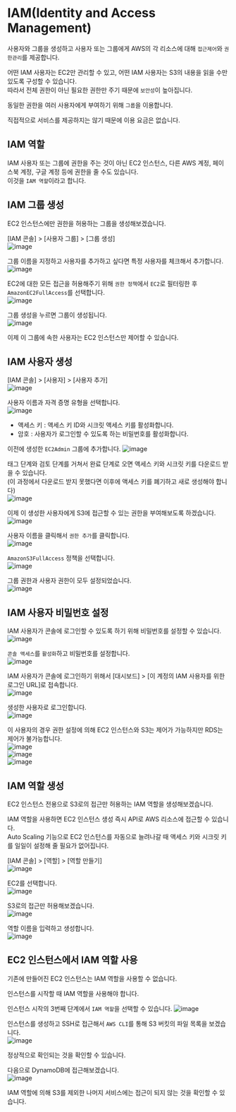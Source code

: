 # IAM(Identity and Access Management)

사용자와 그룹을 생성하고 사용자 또는 그룹에게 AWS의 각 리소스에 대해 `접근제어`와 `권한관리`를 제공합니다.

어떤 IAM 사용자는 EC2만 관리할 수 있고, 어떤 IAM 사용자는 S3의 내용을 읽을 수만 있도록 구성할 수 있습니다.   
따라서 전체 권한이 아닌 필요한 권한만 주기 때문에 `보안성`이 높아집니다.

동일한 권한을 여러 사용자에게 부여하기 위해 `그룹`을 이용합니다.

직접적으로 서비스를 제공하지는 않기 때문에 이용 요금은 없습니다.

## IAM 역할

IAM 사용자 또는 그룹에 권한을 주는 것이 아닌 EC2 인스턴스, 다른 AWS 계정, 페이스북 계정, 구글 계정 등에 권한을 줄 수도 있습니다.   
이것을 `IAM 역할`이라고 합니다.

## IAM 그룹 생성

EC2 인스턴스에만 권한을 허용하는 그룹을 생성해보겠습니다.

[IAM 콘솔] > [사용자 그룹] > [그룹 생성]   
![image](https://user-images.githubusercontent.com/43658658/146902739-d66218cb-987a-4d97-922b-947869d64928.png)   

그룹 이름을 지정하고 사용자를 추가하고 싶다면 특정 사용자를 체크해서 추가합니다.   
![image](https://user-images.githubusercontent.com/43658658/146903098-bcb91c11-2af1-4bd2-90f2-fd20479ebcab.png)

EC2에 대한 모든 접근을 허용해주기 위해 `권한 정책`에서 `EC2`로 필터링한 후 `AmazonEC2FullAccess`를 선택합니다.   
![image](https://user-images.githubusercontent.com/43658658/146903442-641c80cd-d177-40f5-b9ad-e4e950ce74a8.png)

그룹 생성을 누르면 그룹이 생성됩니다.   
![image](https://user-images.githubusercontent.com/43658658/146903607-5641f85c-a5c4-4a0d-bd7d-22383a993f95.png)

이제 이 그룹에 속한 사용자는 EC2 인스턴스만 제어할 수 있습니다.

## IAM 사용자 생성

[IAM 콘솔] > [사용자] > [사용자 추가]   
![image](https://user-images.githubusercontent.com/43658658/146903826-3ef884fc-2f1e-4e2d-b1c8-530be566e5fb.png)

사용자 이름과 자격 증명 유형을 선택합니다.   
![image](https://user-images.githubusercontent.com/43658658/146904341-4c22350c-ab35-4772-8d18-f661cabfc441.png)   
* 액세스 키 : 액세스 키 ID와 시크릿 액세스 키를 활성화합니다.
* 암호 : 사용자가 로그인할 수 있도록 하는 비밀번호를 활성화합니다.

이전에 생성한 `EC2Admin` 그룹에 추가합니다.
![image](https://user-images.githubusercontent.com/43658658/146904879-c22b1bc1-da94-4eb5-be1f-c01a6dd40dbb.png)

태그 단계와 검토 단계를 거쳐서 완료 단계로 오면 액세스 키와 시크릿 키를 다운로드 받을 수 있습니다.   
(이 과정에서 다운로드 받지 못했다면 이후에 액세스 키를 폐기하고 새로 생성해야 합니다)   
![image](https://user-images.githubusercontent.com/43658658/146905291-d511553e-cfa8-4afc-b36c-8f612220c957.png)

이제 이 생성한 사용자에게 S3에 접근할 수 있는 권한을 부여해보도록 하겠습니다.   
![image](https://user-images.githubusercontent.com/43658658/146905483-d5f60797-a1d5-4d87-81a0-cb60e79411fe.png)   

사용자 이름을 클릭해서 `권한 추가`를 클릭합니다.   
![image](https://user-images.githubusercontent.com/43658658/146905589-a52e16cb-92ce-4f00-ab03-56cc7b3daf8b.png)

`AmazonS3FullAccess` 정책을 선택합니다.   
![image](https://user-images.githubusercontent.com/43658658/146905809-b19b03a4-8a54-476a-a14e-c560d9d1a5cc.png)

그룹 권한과 사용자 권한이 모두 설정되었습니다.   
![image](https://user-images.githubusercontent.com/43658658/146905896-e7a8e7ec-d3e6-4aba-bd36-0f04398c8ed9.png)

## IAM 사용자 비밀번호 설정

IAM 사용자가 콘솔에 로그인할 수 있도록 하기 위해 비밀번호를 설정할 수 있습니다.   
![image](https://user-images.githubusercontent.com/43658658/146906119-6cd8a191-aec7-4c83-b740-3f924e0c1a08.png)

`콘솔 액세스`를 `활성화`하고 비밀번호를 설정합니다.   
![image](https://user-images.githubusercontent.com/43658658/146906406-72aefc28-f0ed-4a8b-9767-49a6e262561c.png)

IAM 사용자가 콘솔에 로그인하기 위해서 [대시보드] > [이 계정의 IAM 사용자를 위한 로그인 URL]로 접속합니다.   
![image](https://user-images.githubusercontent.com/43658658/146906705-d12386eb-a1ce-4818-9481-d7baa710e02e.png)

생성한 사용자로 로그인합니다.   
![image](https://user-images.githubusercontent.com/43658658/146906952-1592ed24-f996-472b-87ec-4cf9a90ff159.png)

이 사용자의 경우 권한 설정에 의해 EC2 인스턴스와 S3는 제어가 가능하지만 RDS는 제어가 불가능합니다.   
![image](https://user-images.githubusercontent.com/43658658/146907850-08e55bba-c10a-4164-b668-06f6a5c063b1.png)   
![image](https://user-images.githubusercontent.com/43658658/146907914-54a4feaf-8cf0-49b5-8449-308eea58644a.png)   
![image](https://user-images.githubusercontent.com/43658658/146908016-a8d15da6-2870-456e-8ed1-ed7cc8ea1d2d.png)

## IAM 역할 생성

EC2 인스턴스 전용으로 S3로의 접근만 허용하는 IAM 역할을 생성해보겠습니다.

IAM 역할을 사용하면 EC2 인스턴스 생성 즉시 API로 AWS 리소스에 접근할 수 있습니다.   
Auto Scaling 기능으로 EC2 인스턴스를 자동으로 늘려나갈 때 액세스 키와 시크릿 키를 일일이 설정해 줄 필요가 없어집니다.

[IAM 콘솔] > [역할] > [역할 만들기]   
![image](https://user-images.githubusercontent.com/43658658/146908727-2e012c13-1a9f-47b1-9d6d-a62280989297.png)

EC2를 선택합니다.   
![image](https://user-images.githubusercontent.com/43658658/146908863-9efe167c-6453-431f-beba-f3bae499d917.png)

S3로의 접근만 허용해보겠습니다.   
![image](https://user-images.githubusercontent.com/43658658/146908982-d3087d2a-3311-401a-b7f6-231ac19d42ad.png)

역할 이름을 입력하고 생성합니다.   
![image](https://user-images.githubusercontent.com/43658658/146909080-768f82e4-50c1-4b09-a696-7cac94915c52.png)

## EC2 인스턴스에서 IAM 역할 사용

기존에 만들어진 EC2 인스턴스는 IAM 역할을 사용할 수 없습니다.   

인스턴스를 시작할 때 IAM 역할을 사용해야 합니다.

인스턴스 시작의 3번째 단계에서 `IAM 역할`을 선택할 수 있습니다.
![image](https://user-images.githubusercontent.com/43658658/146909864-905999d1-3b44-495e-8f29-a9008d4f268a.png)

인스턴스를 생성하고 SSH로 접근해서 `AWS CLI`를 통해 S3 버킷의 파일 목록을 보겠습니다.   
![image](https://user-images.githubusercontent.com/43658658/146910326-d88f585b-bede-4566-b753-1ee65ec751d3.png)

정상적으로 확인되는 것을 확인할 수 있습니다.

다음으로 DynamoDB에 접근해보겠습니다.   
![image](https://user-images.githubusercontent.com/43658658/146910444-c5f35b71-f0e4-472b-8e46-12b8b2a338bd.png)

IAM 역할에 의해 S3를 제외한 나머지 서비스에는 접근이 되지 않는 것을 확인할 수 있습니다.













